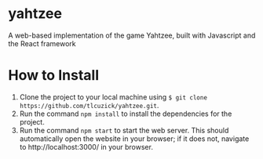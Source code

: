 # yahtzee

A web-based implementation of the game Yahtzee, built with Javascript and the React framework

# How to Install

1. Clone the project to your local machine using `$ git clone https://github.com/tlcuzick/yahtzee.git`.
2. Run the command `npm install` to install the dependencies for the project.
3. Run the command `npm start` to start the web server. This should automatically open the website in your browser; if it does not, navigate to http://localhost:3000/ in your browser.
